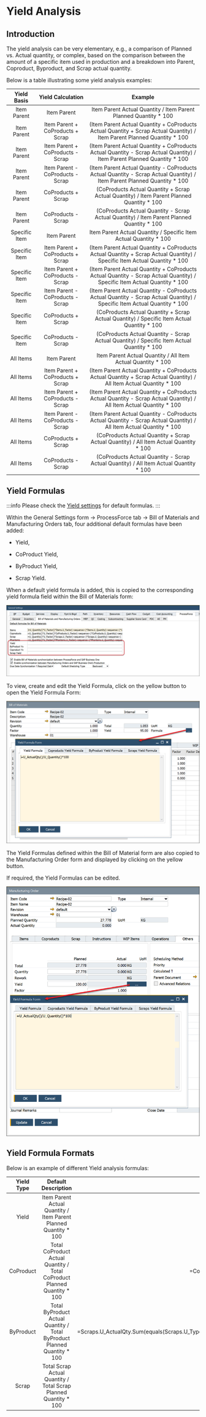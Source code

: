 # Yield Analysis

## Introduction

The yield analysis can be very elementary, e.g., a comparison of Planned vs. Actual quantity, or complex, based on the comparison between the amount of a specific item used in production and a breakdown into Parent, Coproduct, Byproduct, and Scrap actual quantity.

Below is a table illustrating some yield analysis examples:

|  Yield Basis  |         Yield Calculation        |                                                          Example                                                         |
|:-------------:|:--------------------------------:|:------------------------------------------------------------------------------------------------------------------------:|
| Item Parent   | Item Parent                      | Item Parent Actual Quantity / Item Parent Planned Quantity * 100                                                         |
| Item Parent   | Item Parent + CoProducts + Scrap | (Item Parent Actual Quantity + CoProducts Actual Quantity + Scrap Actual Quantity) / Item Parent Planned Quantity * 100  |
| Item Parent   | Item Parent + CoProducts - Scrap | (Item Parent Actual Quantity + CoProducts Actual Quantity - Scrap Actual Quantity) / Item Parent Planned Quantity * 100  |
| Item Parent   | Item Parent - CoProducts - Scrap | (Item Parent Actual Quantity - CoProducts Actual Quantity - Scrap Actual Quantity) / Item Parent Planned Quantity * 100  |
| Item Parent   | CoProducts + Scrap               | (CoProducts Actual Quantity + Scrap Actual Quantity) / Item Parent Planned Quantity * 100                                |
| Item Parent   | CoProducts - Scrap               | (CoProducts Actual Quantity - Scrap Actual Quantity) / Item Parent Planned Quantity * 100                                |
| Specific Item | Item Parent                      | Item Parent Actual Quantity / Specific Item Actual Quantity * 100                                                        |
| Specific Item | Item Parent + CoProducts + Scrap | (Item Parent Actual Quantity + CoProducts Actual Quantity + Scrap Actual Quantity) / Specific Item Actual Quantity * 100 |
| Specific Item | Item Parent + CoProducts - Scrap | (Item Parent Actual Quantity + CoProducts Actual Quantity - Scrap Actual Quantity) / Specific Item Actual Quantity * 100 |
| Specific Item | Item Parent - CoProducts - Scrap | (Item Parent Actual Quantity - CoProducts Actual Quantity - Scrap Actual Quantity) / Specific Item Actual Quantity * 100 |
| Specific Item | CoProducts + Scrap               | (CoProducts Actual Quantity + Scrap Actual Quantity) / Specific Item Actual Quantity * 100                               |
| Specific Item | CoProducts - Scrap               | (CoProducts Actual Quantity - Scrap Actual Quantity) / Specific Item Actual Quantity * 100                               |
| All Items     | Item Parent                      | Item Parent Actual Quantity / All Item Actual Quantity * 100                                                             |
| All Items     | Item Parent + CoProducts + Scrap | (Item Parent Actual Quantity + CoProducts Actual Quantity + Scrap Actual Quantity) / All Item Actual Quantity * 100      |
| All Items     | Item Parent + CoProducts - Scrap | (Item Parent Actual Quantity + CoProducts Actual Quantity - Scrap Actual Quantity) / All Item Actual Quantity * 100      |
| All Items     | Item Parent - CoProducts - Scrap | (Item Parent Actual Quantity - CoProducts Actual Quantity - Scrap Actual Quantity) / All Item Actual Quantity * 100      |
| All Items     | CoProducts + Scrap               | (CoProducts Actual Quantity + Scrap Actual Quantity) / All Item Actual Quantity * 100                                    |
| All Items     | CoProducts - Scrap               | (CoProducts Actual Quantity - Scrap Actual Quantity) / All Item Actual Quantity * 100                                    |

## Yield Formulas

:::info
Please check the [Yield settings](./../) for default formulas.
:::

Within the General Settings form → ProcessForce tab → Bill of Materials and Manufacturing Orders tab, four additional default formulas have been added:

- Yield,

- CoProduct Yield,

- ByProduct Yield,

- Scrap Yield.

When a default yield formula is added, this is copied to the corresponding yield formula field within the Bill of Materials form:

![Bill of Materials Formulas](./media/bill-of-materials-formulas-2.png)

To view, create and edit the Yield Formula, click on the yellow button to open the Yield Formula Form:

![Yield Formula](./media/bill-of-materials-yield-formula.png)

The Yield Formulas defined within the Bill of Material form are also copied to the Manufacturing Order form and displayed by clicking on the yellow button.

If required, the Yield Formulas can be edited.

![Manufacturing Order](./media/manufacturing-order-yield-formula.png)

## Yield Formula Formats

Below is an example of different Yield analysis formulas:

| Yield Type |                            Default Description                           |                                                                                    Default Formula                                                                                   |
|:----------:|:------------------------------------------------------------------------:|:------------------------------------------------------------------------------------------------------------------------------------------------------------------------------------:|
| Yield      | Item Parent Actual Quantity / Item Parent Planned Quantity * 100         | =U_ActualQty()/U_Quantity()*100                                                                                                                                                      |
| CoProduct  | Total CoProduct Actual Quantity / Total CoProduct Planned Quantity * 100 | =Coproducts.U_ActualQty.Sum()/if(Coproducts.U_Result.Sum()=0;1;Coproducts.U_Result.Sum())*100                                                                                        |
| ByProduct  | Total ByProduct Actual Quantity / Total ByProduct Planned Quantity * 100 | =Scraps.U_ActualQty.Sum(equals(Scraps.U_Type();"Usefull"))/if(Scraps.U_Result.Sum(equals(Scraps.U_Type();"Usefull"))=0;1;Scraps.U_Result.Sum(equals(Scraps.U_Type();"Usefull")))*100 |
| Scrap      | Total Scrap Actual Quantity / Total Scrap Planned Quantity * 100         | =Scraps.U_ActualQty.Sum()/if(Scraps.U_Result.Sum()=0;1;Scraps.U_Result.Sum())*100                                                                                                    |

